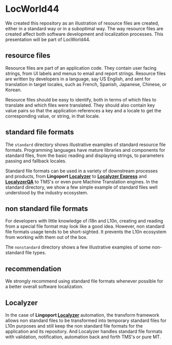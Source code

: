 # LocWorld44
We created this repository as an illustration of resource files are created, either in a standard way or in a suboptimal way. The way resource files are created affect both  software development and localization processes. This presentation will be part of LocWorld44.

## resource files
Resource files are part of an application code. They contain user facing strings, from UI labels and menus to email and report strings. Resource files are written by developers in a language, say US English, and sent for translation in target locales, such as French, Spanish, Japanese, Chinese, or Korean.

Resource files should be easy to identify, both in terms of which files to translate and which files were translated. They should also contain key value pairs so that the application references a key and a locale to get the corresponding value, or string, in that locale. 

## standard file formats
The <code>standard</code> directory shows illustrative examples of standard resource file formats. Programming languages have mature libraries and components for standard files, from the basic reading and displaying strings, to parameters passing and fallback locales. 

Standard file formats can be used in a variety of downstream processes and products, from <b>Lingoport [Localyzer](https://lingoport.com/software-internationalization-products/localyzer-localization-automation/)</b> to <b>[Localyzer Express](https://lingoport.com/software-internationalization-products/express-suite/)</b> and <b>[LocalyzerQA](https://lingoport.com/software-internationalization-products/localyzerqa-linguistic-qa/)</b> to TMS's or even pure Machine Translation engines. In the <coce>standard</code> directory, we show a few simple example of standard files well understood by the industry ecosystem.

## non standard file formats
For developers with little knowledge of i18n and L10n, creating and reading from a special file format may look like a good idea. However, non standard file formats usage tends to be short-sighted. It prevents the L10n ecosystem from working with them out of the box. 

The <code>nonstandard</code> directory shows a few illustrative examples of some non-standard file types. 

## recommendation
We strongly recommend using standard file formats whenever possible for a better overall software localization.

## Localyzer
In the case of <b>Lingoport [Localyzer](https://lingoport.com/software-internationalization-products/localyzer-localization-automation/)</b> automation, the transform framework  allows non standard files to be transformed into temporary standard files for L10n purposes and still keep the non standard file formats for the application and its repository. And Localyzer handles standard file formats with validation, notification, automation back and forth TMS's or pure MT. 
 
